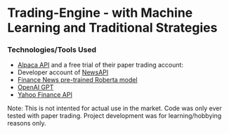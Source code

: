 # Trading-Engine - with Machine Learning and Traditional Strategies

### Technologies/Tools Used
- [Alpaca API](https://alpaca.markets/) and a free trial of their paper trading account:
- Developer account of [NewsAPI](https://newsapi.org/)
- [Finance News pre-trained Roberta model](https://huggingface.co/mrm8488/distilroberta-finetuned-financial-news-sentiment-analysis)
- [OpenAI GPT](https://chat.openai.com/)
- [Yahoo Finance API](https://developer.yahoo.com/api/)

Note: This is not intented for actual use in the market. Code was only ever tested with paper trading. Project development was for learning/hobbying reasons only.

